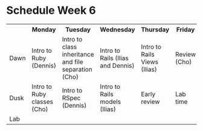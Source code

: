 # Schedule Week 6

<table>
  <tr>
    <th></th>
    <th>Monday</th>
    <th>Tuesday</th>
    <th>Wednesday</th>
    <th>Thursday</th>
    <th>Friday</th>
  </tr>
  <tr>
    <td>Dawn</td>
    <td>Intro to Ruby (Dennis)</td>
    <td>Intro to class inheritance and file separation (Cho)</td>
    <td>Intro to Rails (Ilias and Dennis)</td>
    <td>Intro to Rails Views (Ilias)</td>
    <td>Review (Cho)</td>
  </tr>
  <tr>
    <td>Dusk</td>
    <td>Intro to Ruby classes (Cho)</td>
    <td>Intro to RSpec (Dennis)</td>
    <td>Intro to Rails models (Ilias)</td>
    <td>Early review</td>
    <td>Lab time</td>
  </tr>
  <tr>
    <td>Lab</td>
    <td></td>
    <td></td>
    <td></td>
    <td></td>
    <td></td>
  </tr>
</table>

